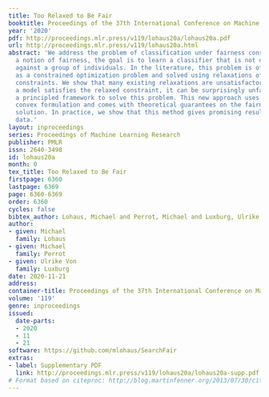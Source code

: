 ```yaml
---
title: Too Relaxed to Be Fair
booktitle: Proceedings of the 37th International Conference on Machine Learning
year: '2020'
pdf: http://proceedings.mlr.press/v119/lohaus20a/lohaus20a.pdf
url: http://proceedings.mlr.press/v119/lohaus20a.html
abstract: 'We address the problem of classification under fairness constraints. Given
  a notion of fairness, the goal is to learn a classifier that is not discriminatory
  against a group of individuals. In the literature, this problem is often formulated
  as a constrained optimization problem and solved using relaxations of the fairness
  constraints. We show that many existing relaxations are unsatisfactory: even if
  a model satisfies the relaxed constraint, it can be surprisingly unfair. We propose
  a principled framework to solve this problem. This new approach uses a strongly
  convex formulation and comes with theoretical guarantees on the fairness of its
  solution. In practice, we show that this method gives promising results on real
  data.'
layout: inproceedings
series: Proceedings of Machine Learning Research
publisher: PMLR
issn: 2640-3498
id: lohaus20a
month: 0
tex_title: Too Relaxed to Be Fair
firstpage: 6360
lastpage: 6369
page: 6360-6369
order: 6360
cycles: false
bibtex_author: Lohaus, Michael and Perrot, Michael and Luxburg, Ulrike Von
author:
- given: Michael
  family: Lohaus
- given: Michael
  family: Perrot
- given: Ulrike Von
  family: Luxburg
date: 2020-11-21
address: 
container-title: Proceedings of the 37th International Conference on Machine Learning
volume: '119'
genre: inproceedings
issued:
  date-parts:
  - 2020
  - 11
  - 21
software: https://github.com/mlohaus/SearchFair
extras:
- label: Supplementary PDF
  link: http://proceedings.mlr.press/v119/lohaus20a/lohaus20a-supp.pdf
# Format based on citeproc: http://blog.martinfenner.org/2013/07/30/citeproc-yaml-for-bibliographies/
---
```

